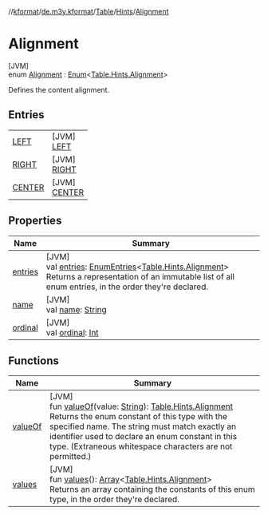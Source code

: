 //[kformat](../../../../../index.md)/[de.m3y.kformat](../../../index.md)/[Table](../../index.md)/[Hints](../index.md)/[Alignment](index.md)

# Alignment

[JVM]\
enum [Alignment](index.md) : [Enum](https://kotlinlang.org/api/core/kotlin-stdlib/kotlin/-enum/index.html)&lt;[Table.Hints.Alignment](index.md)&gt; 

Defines the content alignment.

## Entries

| | |
|---|---|
| [LEFT](-l-e-f-t/index.md) | [JVM]<br>[LEFT](-l-e-f-t/index.md) |
| [RIGHT](-r-i-g-h-t/index.md) | [JVM]<br>[RIGHT](-r-i-g-h-t/index.md) |
| [CENTER](-c-e-n-t-e-r/index.md) | [JVM]<br>[CENTER](-c-e-n-t-e-r/index.md) |

## Properties

| Name | Summary |
|---|---|
| [entries](entries.md) | [JVM]<br>val [entries](entries.md): [EnumEntries](https://kotlinlang.org/api/core/kotlin-stdlib/kotlin.enums/-enum-entries/index.html)&lt;[Table.Hints.Alignment](index.md)&gt;<br>Returns a representation of an immutable list of all enum entries, in the order they're declared. |
| [name](../-key/-ignore-ansi/index.md#-372974862%2FProperties%2F-1067530276) | [JVM]<br>val [name](../-key/-ignore-ansi/index.md#-372974862%2FProperties%2F-1067530276): [String](https://kotlinlang.org/api/core/kotlin-stdlib/kotlin/-string/index.html) |
| [ordinal](../-key/-ignore-ansi/index.md#-739389684%2FProperties%2F-1067530276) | [JVM]<br>val [ordinal](../-key/-ignore-ansi/index.md#-739389684%2FProperties%2F-1067530276): [Int](https://kotlinlang.org/api/core/kotlin-stdlib/kotlin/-int/index.html) |

## Functions

| Name | Summary |
|---|---|
| [valueOf](value-of.md) | [JVM]<br>fun [valueOf](value-of.md)(value: [String](https://kotlinlang.org/api/core/kotlin-stdlib/kotlin/-string/index.html)): [Table.Hints.Alignment](index.md)<br>Returns the enum constant of this type with the specified name. The string must match exactly an identifier used to declare an enum constant in this type. (Extraneous whitespace characters are not permitted.) |
| [values](values.md) | [JVM]<br>fun [values](values.md)(): [Array](https://kotlinlang.org/api/core/kotlin-stdlib/kotlin/-array/index.html)&lt;[Table.Hints.Alignment](index.md)&gt;<br>Returns an array containing the constants of this enum type, in the order they're declared. |